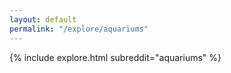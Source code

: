 ```yaml
---
layout: default
permalink: "/explore/aquariums"
---
```


{% include explore.html subreddit="aquariums" %}

